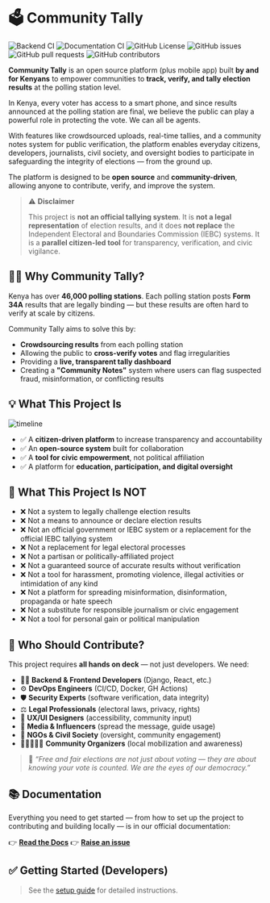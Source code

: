 
# 🗳️ Community Tally

![Backend CI](https://github.com/shamash92/Community-Tally/actions/workflows/django.yml/badge.svg)
![Documentation CI](https://github.com/shamash92/Community-Tally/actions/workflows/automatic-doc-checks.yml/badge.svg)
![GitHub License](https://img.shields.io/github/license/shamash92/Community-Tally?label=License&color=blue)
![GitHub issues](https://img.shields.io/github/issues/shamash92/Community-Tally)
![GitHub pull requests](https://img.shields.io/github/issues-pr/shamash92/Community-Tally)
![GitHub contributors](https://img.shields.io/github/contributors/shamash92/Community-Tally)

**Community Tally** is an open source platform (plus mobile app) built **by and for Kenyans** to empower communities to **track, verify, and tally election results** at the polling station level.

In Kenya, every voter has access to a smart phone, and since results announced at the polling station are final, we believe the public can play a powerful role in protecting the vote. We can all be agents.

With features like crowdsourced uploads, real-time tallies, and a community notes system for public verification, the platform enables everyday citizens, developers, journalists, civil society, and oversight bodies to participate in safeguarding the integrity of elections — from the ground up.

The platform is designed to be **open source** and **community-driven**, allowing anyone to contribute, verify, and improve the system.

> ⚠️ **Disclaimer**
>
> This project is **not an official tallying system**. It is **not a legal representation** of election results, and it does **not replace** the Independent Electoral and Boundaries Commission (IEBC) systems.
> It is a **parallel citizen-led tool** for transparency, verification, and civic vigilance.

## 🤷‍♂️ Why Community Tally?

Kenya has over **46,000 polling stations**. Each polling station posts **Form 34A** results that are legally binding — but these results are often hard to verify at scale by citizens.

Community Tally aims to solve this by:

- **Crowdsourcing results** from each polling station
- Allowing the public to **cross-verify votes** and flag irregularities
- Providing a **live, transparent tally dashboard**
- Creating a **"Community Notes"** system where users can flag suspected fraud, misinformation, or conflicting results

## 💡 What This Project Is

![timeline](https://github.com/user-attachments/assets/e2bf626c-1624-4d9d-991e-2eaee51259b4)

- ✅ A **citizen-driven platform** to increase transparency and accountability
- ✅ An **open-source system** built for collaboration
- ✅ A **tool for civic empowerment**, not political affiliation
- ✅ A platform for **education, participation, and digital oversight**

## 🚫 What This Project Is NOT

- ❌ Not a system to legally challenge election results
- ❌ Not a means to announce or declare election results
- ❌ Not an official government or IEBC system or a replacement for the official IEBC tallying system
- ❌ Not a replacement for legal electoral processes
- ❌ Not a partisan or politically-affiliated project
- ❌ Not a guaranteed source of accurate results without verification
- ❌ Not a tool for harassment, promoting violence, illegal activities or intimidation of any kind
- ❌ Not a platform for spreading misinformation, disinformation, propaganda or hate speech
- ❌ Not a substitute for responsible journalism or civic engagement
- ❌ Not a tool for personal gain or political manipulation

## 👥 Who Should Contribute?

This project requires **all hands on deck** — not just developers. We need:

- 🧑‍💻 **Backend & Frontend Developers** (Django, React, etc.)
- ⚙️ **DevOps Engineers** (CI/CD, Docker, GH Actions)
- 🛡️ **Security Experts** (software verification, data integrity)
- ⚖️ **Legal Professionals** (electoral laws, privacy, rights)
- 🧠 **UX/UI Designers** (accessibility, community input)
- 📣 **Media & Influencers** (spread the message, guide usage)
- 🧭 **NGOs & Civil Society** (oversight, community engagement)
- 🧑🏾‍🤝‍🧑🏽 **Community Organizers** (local mobilization and awareness)

> 💬 _“Free and fair elections are not just about voting — they are about knowing your vote is counted. We are the eyes of our democracy.”_

## 📚 Documentation

Everything you need to get started — from how to set up the project to contributing and building locally — is in our official documentation:

👉 **[Read the Docs](https://community-tally.readthedocs.io)**
👉 **[Raise an issue](<https://github.com/shamash92/Community-Tally/issues/new?title=docs%3A+TYPE+YOUR+QUESTION+HERE&body=*Please%20describe%20the%20question%20or%20issue%20you%27re%20facing%20with%20%22Community%20Tally%20documentation%22.*%0A%0A%0A%0A%0A---%0A*Reported+from%3A+https://community-tally.readthedocs.io/>)**

## ✅ Getting Started (Developers)

> See the [setup guide](https://community-tally.readthedocs.io/tutorials/setup)  for detailed instructions.
